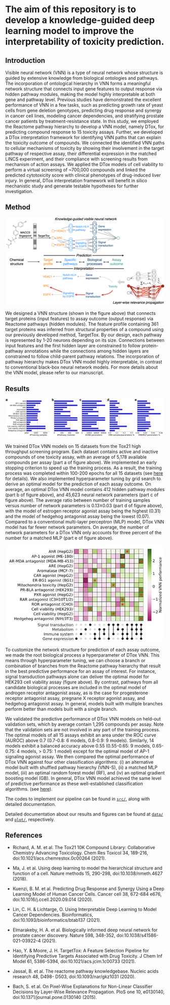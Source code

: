 # The aim of this repository is to develop a knowledge-guided deep learning model to improve the interpretability of toxicity prediction. 

## Introduction 
 
Visible neural network (VNN) is a type of neural network whose structure is guided by extensive knowledge from biological ontologies and pathways. The incorporation of ontological hierarchy in VNN forms a meaningful network structure that connects input gene features to output response via hidden pathway modules, making the model highly interpretable at both gene and pathway level. Previous studies have demonstrated the excellent performance of VNN in a few tasks, such as predicting growth rate of yeast cells from gene deletion genotypes, predicting drug response and synergy in cancer cell lines, modeling cancer dependencies, and stratifying prostate cancer patients by treatment-resistance state. In this study, we employed the Reactome pathway hierarchy to develop a VNN model, namely DTox, for predicting compound response to 15 toxicity assays. Further, we developed a DTox interpretation framework for identifying VNN paths that can explain the toxicity outcome of compounds. We connected the identified VNN paths to cellular mechanisms of toxicity by showing their involvement in the target pathway of respective assay, their differential expression in the matched LINCS experiment, and their compliance with screening results from mechanism of action assays. We applied the DTox models of cell viability to perform a virtual screening of ~700,000 compounds and linked the predicted cytotoxicity score with clinical phenotypes of drug-induced liver injury. In general, DTox interpretation framework will benefit in silico mechanistic study and generate testable hypotheses for further investigation.

## Method

![dtox_vnn_model](plot/dtox_vnn_model.png)

We designed a VNN structure (shown in the figure above) that connects target proteins (input features) to assay outcome (output response) via Reactome pathways (hidden modules). The feature profile containing 361 target proteins was inferred from structural properties of a compound using our previously developed method, TargetTox. By our design, each pathway is represented by 1-20 neurons depending on its size. Connections between input features and the first hidden layer are constrained to follow protein-pathway annotations while the connections among hidden layers are constrained to follow child-parent pathway relations. The incorporation of pathway hierarchy makes DTox VNN model highly interpretable, in contrast to conventional black-box neural network models. For more details about the VNN model, please refer to our manuscript. 

## Results

![dtox_vnn_parameter](plot/dtox_vnn_parameter.png)

We trained DTox VNN models on 15 datasets from the Tox21 high throughput screening program. Each dataset contains active and inactive compounds of one toxicity assay, with an average of 5,178 available compounds per assay (part a of figure above). We implemented an early stopping criterion to speed up the training process. As a result, the training process was completed within 100-200 epochs for all 15 datasets (see [here](plot/compound_target_probability_tox21_implementation/training_loss/) for details). We also implemented hyperparameter tuning by grid search to derive an optimal model for the prediction of each assay outcome. On average, an optimal DTox VNN model contains 412 hidden pathway modules (part b of figure above), and 45,623 neural network parameters (part c of figure above). The average ratio between number of training samples versus number of network parameters is 0.13±0.03 (part d of figure above), with the model of estrogen receptor agonist assay being the highest (0.31) and the model of hedgehog antagonist assay being the lowest (0.07). Compared to a conventional multi-layer perceptron (MLP) model, DTox VNN model has far fewer network parameters. On average, the number of network parameters for a DTox VNN only accounts for three percent of the number for a matched MLP (part e of figure above).

![dtox_vnn_hyperparameter](plot/dtox_vnn_hyperparameter.png)

To customize the network structure for prediction of each assay outcome, we made the root biological process a hyperparameter of DTox VNN. This means through hyperparameter tuning, we can choose a branch or combination of branches from the Reactome pathway hierarchy that result in the best predictive performance for an assay of interest. For instance, signal transduction pathways alone can deliver the optimal model for HEK293 cell viability assay (figure above). By contrast, pathways from all candidate biological processes are included in the optimal model of androgen receptor antagonist assay, as is the case for progesterone receptor antagonist assay, pregnane X receptor agonist assay, and hedgehog antagonist assay. In general, models built with multiple branches perform better than models built with a single branch.

We validated the predictive performance of DTox VNN models on held-out validation sets, which by average contain 1,295 compounds per assay. Note that the validation sets are not involved in any part of the training process. The optimal models of all 15 assays exhibit an area under the ROC curve (AUROC) above 0.7 (0.7-0.8: 6 models, 0.8-0.9: 9 models). Similarly, 14 models exhibit a balanced accuracy above 0.55 (0.55-0.65: 9 models, 0.65-0.75: 4 models, > 0.75: 1 model) except for the optimal model of AP-1 signaling agonist assay. We then compared the optimal performance of DTox VNN against four other classification algorithms: (i) an alternative model built with shuffled pathway hierarchy (VNN-S), (ii) a matched MLP model, (iii) an optimal random forest model (RF), and (iv) an optimal gradient boosting model (GB). In general, DTox VNN model achieved the same level of predictive performance as these well-established classification algorithms. (see [here](plot/compound_target_probability_tox21_implementation/method_comparison/)).

The codes to implement our pipeline can be found in [`src/`](src/), along with detailed documentation.

Detailed documentation about our results and figures can be found at [`data/`](data/) and [`plot/`](plot/), respectively.

## References

+ Richard, A. M. et al. The Tox21 10K Compound Library: Collaborative Chemistry Advancing Toxicology. Chem Res Toxicol 34, 189-216, doi:10.1021/acs.chemrestox.0c00264 (2021).

+ Ma, J. et al. Using deep learning to model the hierarchical structure and function of a cell. Nature methods 15, 290-298, doi:10.1038/nmeth.4627 (2018).

+ Kuenzi, B. M. et al. Predicting Drug Response and Synergy Using a Deep Learning Model of Human Cancer Cells. Cancer cell 38, 672-684 e676, doi:10.1016/j.ccell.2020.09.014 (2020).

+ Lin, C. H. & Lichtarge, O. Using Interpretable Deep Learning to Model Cancer Dependencies. Bioinformatics, doi:10.1093/bioinformatics/btab137 (2021).

+ Elmarakeby, H. A. et al. Biologically informed deep neural network for prostate cancer discovery. Nature 598, 348-352, doi:10.1038/s41586-021-03922-4 (2021).

+ Hao, Y. & Moore, J. H. TargetTox: A Feature Selection Pipeline for Identifying Predictive Targets Associated with Drug Toxicity. J Chem Inf Model 61, 5386-5394, doi:10.1021/acs.jcim.1c00733 (2021).

+ Jassal, B. et al. The reactome pathway knowledgebase. Nucleic acids research 48, D498- D503, doi:10.1093/nar/gkz1031 (2020).

+ Bach, S. et al. On Pixel-Wise Explanations for Non-Linear Classifier Decisions by Layer-Wise Relevance Propagation. PloS one 10, e0130140, doi:10.1371/journal.pone.0130140 (2015).

